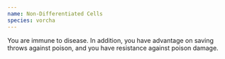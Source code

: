 ```yaml
---
name: Non-Differentiated Cells
species: vorcha
---
```

You are immune to disease. In addition, you have advantage on saving throws against poison, and you have 
resistance against poison damage.

